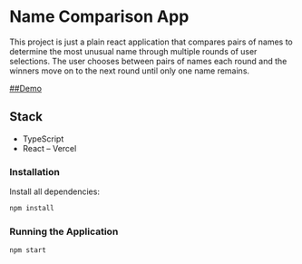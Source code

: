 # Name Comparison App

This project is just a plain react application that compares pairs of names to determine the most unusual name through multiple rounds of user selections. The user chooses between pairs of names each round and the winners move on to the next round until only one name remains.

[##Demo](https://name-comparison-mhjpy6gzc-laylaroads-projects.vercel.app/)

## Stack

- TypeScript
- React
  – Vercel

### Installation

Install all dependencies:

```bash
npm install

```

### Running the Application

```bash
npm start
```
